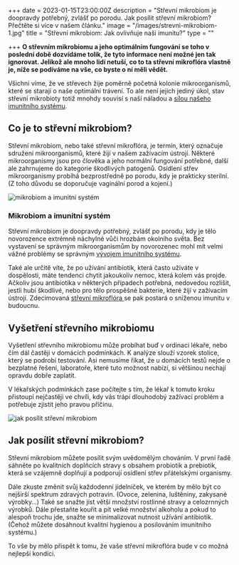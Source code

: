 +++
date = 2023-01-15T23:00:00Z
description = "Střevní mikrobiom je doopravdy potřebný, zvlášť po porodu. Jak posílit střevní mikrobiom? Přečtěte si více v našem článku."
image = "/images/strevni-mikrobiom-1.jpg"
title = "Střevní mikrobiom: Jak ovlivňuje naši imunitu?"
type = ""

+++
**O střevním mikrobiomu a jeho optimálním fungování se toho v poslední době dozvídáme tolik, že tyto informace není možné jen tak ignorovat. Jelikož ale mnoho lidí netuší, co to ta střevní mikroflóra vlastně je, níže se podíváme na vše, co byste o ní měli vědět.**

Všichni víme, že ve střevech žije poměrně početná kolonie mikroorganismů, které se starají o naše optimální trávení. To ale není jejich jediný úkol, stav střevní mikrobioty totiž mnohdy souvisí s naší náladou a [sílou našeho imunitního systému](https://www.oslabenaimunita.cz/imunitni-system-vite-jak-funguje/).

## Co je to střevní mikrobiom?

Střevní mikrobiom, nebo také střevní mikroflóra, je termín, který označuje sdružení mikroorganismů, které žijí v našem zažívacím ústrojí. Některé mikroorganismy jsou pro člověka a jeho normální fungování potřebné, další ale zahrnujeme do kategorie škodlivých patogenů. Osídlení střev mikroorganismy probíhá bezprostředně po porodu, kdy je prakticky sterilní. (Z toho důvodu se doporučuje vaginální porod a kojení.)

![mikrobiom a imunitní systém](/images/mikrobiom-a-imunitni-system.jpg)

### Mikrobiom a imunitní systém

Střevní mikrobiom je doopravdy potřebný, zvlášť po porodu, kdy je tělo novorozence extrémně náchylné vůči hrozbám okolního světa. Bez vystavení se správným mikroorganismům by novorozenec mohl mít velmi vážné problémy se správným [vývojem imunitního systému](https://www.oslabenaimunita.cz/5-ucinnych-tipu-na-posileni-imunity/).

Také ale určitě víte, že po užívání antibiotik, která často užíváte v dospělosti, máte tendenci chytit jakoukoliv nemoc, která kolem vás projde. Ačkoliv jsou antibiotika v některých případech potřebná, nedovedou rozlišit, jestli hubí škodlivé, nebo pro tělo prospěšné bakterie, které žijí v zažívacím ústrojí. Zdecimovaná [střevní mikroflóra ](https://www.oslabenaimunita.cz/blog/co-je-to-strevni-mikroflora-a-jaky-ma-vliv-na-imunitu/)se pak postará o sníženou imunitu v budoucnu.

## Vyšetření střevního mikrobiomu

Vyšetření střevního mikrobiomu může probíhat buď v ordinaci lékaře, nebo čím dál častěji v domácích podmínkách. K analýze slouží vzorek stolice, který se podrobí testování. Asi nemusíme říkat, že u domácích testů nejde o bezplatné řešení, laboratoře, které tuto možnost nabízí, si většinou nechají opravdu dobře zaplatit.

V lékařských podmínkách zase počítejte s tím, že lékař k tomuto kroku přistoupí nejčastěji ve chvíli, kdy vás trápí dlouhodobý zažívací problém a potřebuje zjistit jeho pravou příčinu.

![jak posílit střevní mikrobiom](/images/jak-posilit-strevni-mikrobiom.jpg)

## Jak posílit střevní mikrobiom?

Střevní mikrobiom můžete posílit svým uvědomělým chováním. V první řadě sáhněte po kvalitních doplňcích stravy s obsahem probiotik a prebiotik, která se vzájemně doplňují a podporují osídlení střev přátelskými organismy.

Dále zkuste změnit svůj každodenní jídelníček, ve kterém by mělo být co nejširší spektrum zdravých potravin. (Ovoce, zelenina, luštěniny, zakysané výrobky…) Také se snažte jíst větší množství rostlinné stravy a celozrnných výrobků. Dále přestaňte kouřit a pít velké množství alkoholu a pokud to alespoň trochu jde, snažte se minimalizovat nutnost užívání antibiotik. (Čehož můžete dosáhnout kvalitní hygienou a posilováním imunitního systému.)

To vše by mělo přispět k tomu, že vaše střevní mikroflóra bude v co možná nejlepší kondici.